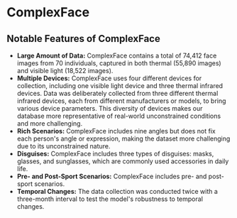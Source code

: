 # ComplexFace

## Notable Features of ComplexFace

- **Large Amount of Data:** ComplexFace contains a total of 74,412 face images from 70 individuals, captured in both thermal (55,890 images) and visible light (18,522 images).
- **Multiple Devices:** ComplexFace uses four different devices for collection, including one visible light device and three thermal infrared devices. Data was deliberately collected from three different thermal infrared devices, each from different manufacturers or models, to bring various device parameters. This diversity of devices makes our database more representative of real-world unconstrained conditions and more challenging.
- **Rich Scenarios:** ComplexFace includes nine angles but does not fix each person's angle or expression, making the dataset more challenging due to its unconstrained nature.
- **Disguises:** ComplexFace includes three types of disguises: masks, glasses, and sunglasses, which are commonly used accessories in daily life.
- **Pre- and Post-Sport Scenarios:** ComplexFace includes pre- and post-sport scenarios.
- **Temporal Changes:** The data collection was conducted twice with a three-month interval to test the model's robustness to temporal changes.
